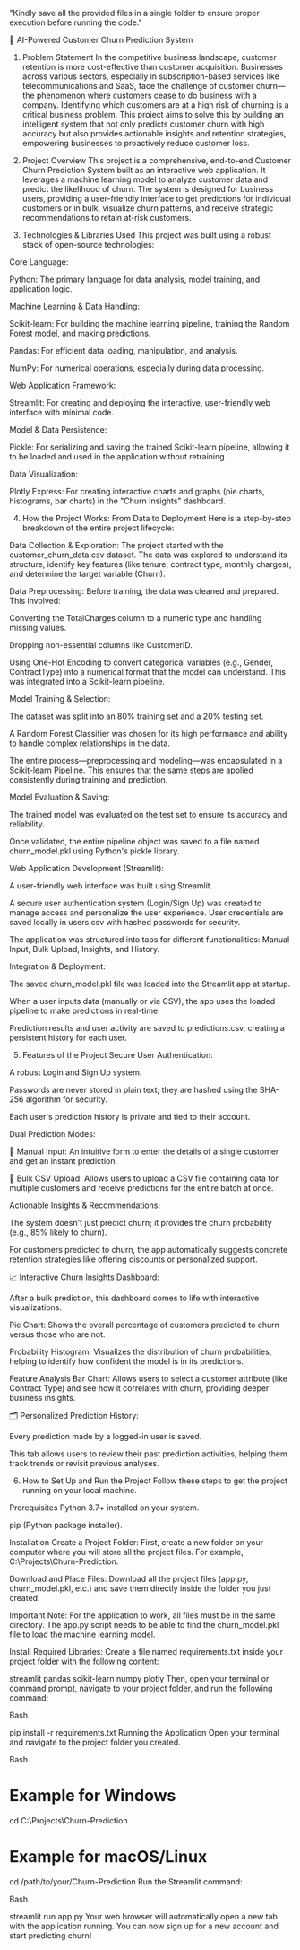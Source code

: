 "Kindly save all the provided files in a single folder to ensure proper execution before running the code."

🔮 AI-Powered Customer Churn Prediction System
1. Problem Statement
In the competitive business landscape, customer retention is more cost-effective than customer acquisition. Businesses across various sectors, especially in subscription-based services like telecommunications and SaaS, face the challenge of customer churn—the phenomenon where customers cease to do business with a company. Identifying which customers are at a high risk of churning is a critical business problem. This project aims to solve this by building an intelligent system that not only predicts customer churn with high accuracy but also provides actionable insights and retention strategies, empowering businesses to proactively reduce customer loss.

2. Project Overview
This project is a comprehensive, end-to-end Customer Churn Prediction System built as an interactive web application. It leverages a machine learning model to analyze customer data and predict the likelihood of churn. The system is designed for business users, providing a user-friendly interface to get predictions for individual customers or in bulk, visualize churn patterns, and receive strategic recommendations to retain at-risk customers.

3. Technologies & Libraries Used
This project was built using a robust stack of open-source technologies:

Core Language:

Python: The primary language for data analysis, model training, and application logic.

Machine Learning & Data Handling:

Scikit-learn: For building the machine learning pipeline, training the Random Forest model, and making predictions.

Pandas: For efficient data loading, manipulation, and analysis.

NumPy: For numerical operations, especially during data processing.

Web Application Framework:

Streamlit: For creating and deploying the interactive, user-friendly web interface with minimal code.

Model & Data Persistence:

Pickle: For serializing and saving the trained Scikit-learn pipeline, allowing it to be loaded and used in the application without retraining.

Data Visualization:

Plotly Express: For creating interactive charts and graphs (pie charts, histograms, bar charts) in the "Churn Insights" dashboard.

4. How the Project Works: From Data to Deployment
Here is a step-by-step breakdown of the entire project lifecycle:

Data Collection & Exploration: The project started with the customer_churn_data.csv dataset. The data was explored to understand its structure, identify key features (like tenure, contract type, monthly charges), and determine the target variable (Churn).

Data Preprocessing: Before training, the data was cleaned and prepared. This involved:

Converting the TotalCharges column to a numeric type and handling missing values.

Dropping non-essential columns like CustomerID.

Using One-Hot Encoding to convert categorical variables (e.g., Gender, ContractType) into a numerical format that the model can understand. This was integrated into a Scikit-learn pipeline.

Model Training & Selection:

The dataset was split into an 80% training set and a 20% testing set.

A Random Forest Classifier was chosen for its high performance and ability to handle complex relationships in the data.

The entire process—preprocessing and modeling—was encapsulated in a Scikit-learn Pipeline. This ensures that the same steps are applied consistently during training and prediction.

Model Evaluation & Saving:

The trained model was evaluated on the test set to ensure its accuracy and reliability.

Once validated, the entire pipeline object was saved to a file named churn_model.pkl using Python's pickle library.

Web Application Development (Streamlit):

A user-friendly web interface was built using Streamlit.

A secure user authentication system (Login/Sign Up) was created to manage access and personalize the user experience. User credentials are saved locally in users.csv with hashed passwords for security.

The application was structured into tabs for different functionalities: Manual Input, Bulk Upload, Insights, and History.

Integration & Deployment:

The saved churn_model.pkl file was loaded into the Streamlit app at startup.

When a user inputs data (manually or via CSV), the app uses the loaded pipeline to make predictions in real-time.

Prediction results and user activity are saved to predictions.csv, creating a persistent history for each user.

5. Features of the Project
Secure User Authentication:

A robust Login and Sign Up system.

Passwords are never stored in plain text; they are hashed using the SHA-256 algorithm for security.

Each user's prediction history is private and tied to their account.

Dual Prediction Modes:

📝 Manual Input: An intuitive form to enter the details of a single customer and get an instant prediction.

📂 Bulk CSV Upload: Allows users to upload a CSV file containing data for multiple customers and receive predictions for the entire batch at once.

Actionable Insights & Recommendations:

The system doesn't just predict churn; it provides the churn probability (e.g., 85% likely to churn).

For customers predicted to churn, the app automatically suggests concrete retention strategies like offering discounts or personalized support.

📈 Interactive Churn Insights Dashboard:

After a bulk prediction, this dashboard comes to life with interactive visualizations.

Pie Chart: Shows the overall percentage of customers predicted to churn versus those who are not.

Probability Histogram: Visualizes the distribution of churn probabilities, helping to identify how confident the model is in its predictions.

Feature Analysis Bar Chart: Allows users to select a customer attribute (like Contract Type) and see how it correlates with churn, providing deeper business insights.

🗂 Personalized Prediction History:

Every prediction made by a logged-in user is saved.

This tab allows users to review their past prediction activities, helping them track trends or revisit previous analyses.

6. How to Set Up and Run the Project
Follow these steps to get the project running on your local machine.

Prerequisites
Python 3.7+ installed on your system.

pip (Python package installer).

Installation
Create a Project Folder:
First, create a new folder on your computer where you will store all the project files. For example, C:\Projects\Churn-Prediction.

Download and Place Files:
Download all the project files (app.py, churn_model.pkl, etc.) and save them directly inside the folder you just created.

Important Note: For the application to work, all files must be in the same directory. The app.py script needs to be able to find the churn_model.pkl file to load the machine learning model.

Install Required Libraries:
Create a file named requirements.txt inside your project folder with the following content:

streamlit
pandas
scikit-learn
numpy
plotly
Then, open your terminal or command prompt, navigate to your project folder, and run the following command:

Bash

pip install -r requirements.txt
Running the Application
Open your terminal and navigate to the project folder you created.

Bash

# Example for Windows
cd C:\Projects\Churn-Prediction

# Example for macOS/Linux
cd /path/to/your/Churn-Prediction
Run the Streamlit command:

Bash

streamlit run app.py
Your web browser will automatically open a new tab with the application running. You can now sign up for a new account and start predicting churn!
